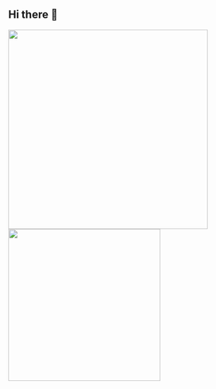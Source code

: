 ## Hi there 👋

<div>
    <img width="400" src="https://github-readme-stats.vercel.app/api?username=RafaelGonzalez01&show_icons=true&theme=dark">
    <img width="305" src="https://github-readme-stats.vercel.app/api/top-langs/?username=RafaelGonzalez01&layout=compact&theme=dark">
</div> 
<!--
**RafaelGonzalez01/RafaelGonzalez01** is a ✨ _special_ ✨ repository because its `README.md` (this file) appears on your GitHub profile.

Here are some ideas to get you started:

- 🔭 I’m currently working on ...
- 🌱 I’m currently learning ...
- 👯 I’m looking to collaborate on ...
- 🤔 I’m looking for help with ...
- 💬 Ask me about ...
- 📫 How to reach me: ...
- 😄 Pronouns: ...
- ⚡ Fun fact: ...
-->
